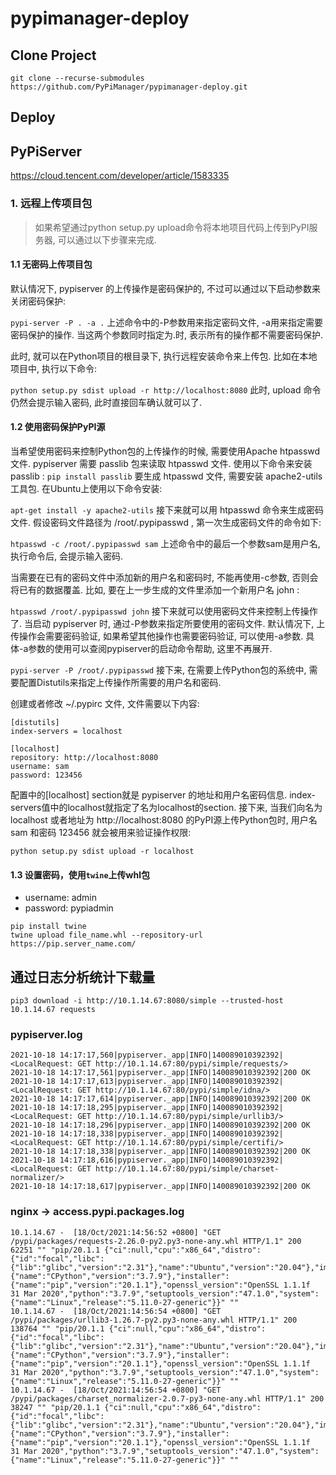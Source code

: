# pypimanager-deploy

## Clone Project

`git clone --recurse-submodules https://github.com/PyPiManager/pypimanager-deploy.git`
  
## Deploy

## PyPiServer

https://cloud.tencent.com/developer/article/1583335

### 1. 远程上传项目包
> 如果希望通过python setup.py upload命令将本地项目代码上传到PyPI服务器, 可以通过以下步骤来完成.

#### 1.1 无密码上传项目包
默认情况下, pypiserver 的上传操作是密码保护的, 不过可以通过以下启动参数来关闭密码保护:

```pypi-server -P . -a .```
上述命令中的-P参数用来指定密码文件, -a用来指定需要密码保护的操作. 当这两个参数同时指定为.时, 表示所有的操作都不需要密码保护.

此时, 就可以在Python项目的根目录下, 执行远程安装命令来上传包. 比如在本地项目中, 执行以下命令:

```python setup.py sdist upload -r http://localhost:8080```
此时, upload 命令仍然会提示输入密码, 此时直接回车确认就可以了.

#### 1.2 使用密码保护PyPI源
当希望使用密码来控制Python包的上传操作的时候, 需要使用Apache htpasswd 文件.
pypiserver 需要 passlib 包来读取 htpasswd 文件. 使用以下命令来安装 passlib :
```pip install passlib```
要生成 htpasswd 文件, 需要安装 apache2-utils 工具包. 在Ubuntu上使用以下命令安装:

```apt-get install -y apache2-utils```
接下来就可以用 htpasswd 命令来生成密码文件. 假设密码文件路径为 /root/.pypipasswd , 第一次生成密码文件的命令如下:

```htpasswd -c /root/.pypipasswd sam```
上述命令中的最后一个参数sam是用户名, 执行命令后, 会提示输入密码.

当需要在已有的密码文件中添加新的用户名和密码时, 不能再使用-c参数, 否则会将已有的数据覆盖. 比如, 要在上一步生成的文件里添加一个新用户名 john :

```htpasswd /root/.pypipasswd john```
接下来就可以使用密码文件来控制上传操作了. 当启动 pypiserver 时, 通过-P参数来指定所要使用的密码文件. 默认情况下, 上传操作会需要密码验证, 如果希望其他操作也需要密码验证, 可以使用-a参数. 具体-a参数的使用可以查阅pypiserver的启动命令帮助, 这里不再展开.

```pypi-server -P /root/.pypipasswd```
接下来, 在需要上传Python包的系统中, 需要配置Distutils来指定上传操作所需要的用户名和密码.

创建或者修改 ~/.pypirc 文件, 文件需要以下内容:

```
[distutils]
index-servers = localhost

[localhost]
repository: http://localhost:8080
username: sam
password: 123456
```
配置中的[localhost] section就是 pypiserver 的地址和用户名密码信息. index-servers值中的localhost就指定了名为localhost的section. 接下来, 当我们向名为 localhost 或者地址为 http://localhost:8080 的PyPI源上传Python包时, 用户名 sam 和密码 123456 就会被用来验证操作权限:

```python setup.py sdist upload -r localhost```


#### 1.3 设置密码，使用`twine`上传whl包

- username: admin
- password: pypiadmin

```
pip install twine
twine upload file_name.whl --repository-url https://pip.server_name.com/
```

## 通过日志分析统计下载量

```pip3 download -i http://10.1.14.67:8080/simple --trusted-host 10.1.14.67 requests```


### pypiserver.log
```
2021-10-18 14:17:17,560|pypiserver._app|INFO|140089010392392|<LocalRequest: GET http://10.1.14.67:80/pypi/simple/requests/>
2021-10-18 14:17:17,561|pypiserver._app|INFO|140089010392392|200 OK
2021-10-18 14:17:17,613|pypiserver._app|INFO|140089010392392|<LocalRequest: GET http://10.1.14.67:80/pypi/simple/idna/>
2021-10-18 14:17:17,614|pypiserver._app|INFO|140089010392392|200 OK
2021-10-18 14:17:18,295|pypiserver._app|INFO|140089010392392|<LocalRequest: GET http://10.1.14.67:80/pypi/simple/urllib3/>
2021-10-18 14:17:18,296|pypiserver._app|INFO|140089010392392|200 OK
2021-10-18 14:17:18,338|pypiserver._app|INFO|140089010392392|<LocalRequest: GET http://10.1.14.67:80/pypi/simple/certifi/>
2021-10-18 14:17:18,338|pypiserver._app|INFO|140089010392392|200 OK
2021-10-18 14:17:18,616|pypiserver._app|INFO|140089010392392|<LocalRequest: GET http://10.1.14.67:80/pypi/simple/charset-normalizer/>
2021-10-18 14:17:18,617|pypiserver._app|INFO|140089010392392|200 OK
```

### nginx -> access.pypi.packages.log
```
10.1.14.67 -  [18/Oct/2021:14:56:52 +0800] "GET /pypi/packages/requests-2.26.0-py2.py3-none-any.whl HTTP/1.1" 200 62251 "" "pip/20.1.1 {"ci":null,"cpu":"x86_64","distro":{"id":"focal","libc":{"lib":"glibc","version":"2.31"},"name":"Ubuntu","version":"20.04"},"implementation":{"name":"CPython","version":"3.7.9"},"installer":{"name":"pip","version":"20.1.1"},"openssl_version":"OpenSSL 1.1.1f  31 Mar 2020","python":"3.7.9","setuptools_version":"47.1.0","system":{"name":"Linux","release":"5.11.0-27-generic"}}" ""
10.1.14.67 -  [18/Oct/2021:14:56:54 +0800] "GET /pypi/packages/urllib3-1.26.7-py2.py3-none-any.whl HTTP/1.1" 200 138764 "" "pip/20.1.1 {"ci":null,"cpu":"x86_64","distro":{"id":"focal","libc":{"lib":"glibc","version":"2.31"},"name":"Ubuntu","version":"20.04"},"implementation":{"name":"CPython","version":"3.7.9"},"installer":{"name":"pip","version":"20.1.1"},"openssl_version":"OpenSSL 1.1.1f  31 Mar 2020","python":"3.7.9","setuptools_version":"47.1.0","system":{"name":"Linux","release":"5.11.0-27-generic"}}" ""
10.1.14.67 -  [18/Oct/2021:14:56:54 +0800] "GET /pypi/packages/charset_normalizer-2.0.7-py3-none-any.whl HTTP/1.1" 200 38247 "" "pip/20.1.1 {"ci":null,"cpu":"x86_64","distro":{"id":"focal","libc":{"lib":"glibc","version":"2.31"},"name":"Ubuntu","version":"20.04"},"implementation":{"name":"CPython","version":"3.7.9"},"installer":{"name":"pip","version":"20.1.1"},"openssl_version":"OpenSSL 1.1.1f  31 Mar 2020","python":"3.7.9","setuptools_version":"47.1.0","system":{"name":"Linux","release":"5.11.0-27-generic"}}" ""
```